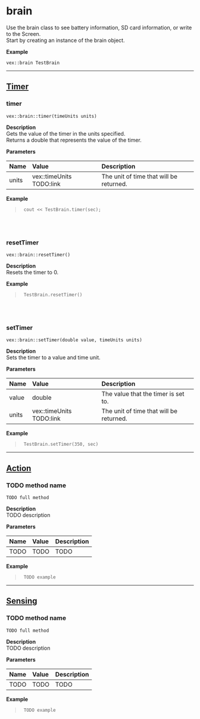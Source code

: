 # brain<br>

Use the brain class to see battery information, SD card information, or write to the Screen. <br> 
Start by creating an instance of the brain object.

<b> Example </b> <br>
```clike
vex::brain TestBrain
```

______________________________________________________________________________________________________________________________

## <u>Timer</u>

### timer
 ```clike
vex::brain::timer(timeUnits units)
```

**Description** <br>
Gets the value of the timer in the units specified. <br>
Returns a double that represents the value of the timer. 

**Parameters** 

| Name | Value | Description |
| :--- | :---- | :---------- |
| units | vex::timeUnits TODO:link | The unit of time that will be returned. |

**Example** 
>```clike
>  cout << TestBrain.timer(sec);
>```

<br><br>
### resetTimer
 ```clike
vex::brain::resetTimer()
```

**Description** <br>
Resets the timer to 0. 

**Example** 
>```clike
>  TestBrain.resetTimer()
>```

<br><br>
### setTimer
 ```clike
vex::brain::setTimer(double value, timeUnits units)
```

**Description** <br>
Sets the timer to a value and time unit. 

**Parameters** 

| Name | Value | Description |
| :--- | :---- | :---------- |
| value | double | The value that the timer is set to. |
| units | vex::timeUnits TODO:link | The unit of time that will be returned. |

**Example** 
>```clike
>  TestBrain.setTimer(350, sec)
>```
______________________________________________________________________________________________________________________________

## <u>Action</u>

### TODO method name
 ```clike
TODO full method
```

**Description** <br>
TODO description

**Parameters** 

| Name | Value | Description |
| :--- | :---- | :---------- |
| TODO | TODO | TODO |

**Example** 
>```clike
>  TODO example
>```

______________________________________________________________________________________________________________________________
## <u>Sensing</u>

### TODO method name
 ```clike
TODO full method
```

**Description** <br>
TODO description

**Parameters** 

| Name | Value | Description |
| :--- | :---- | :---------- |
| TODO | TODO | TODO |

**Example** 
>```clike
>  TODO example
>```
